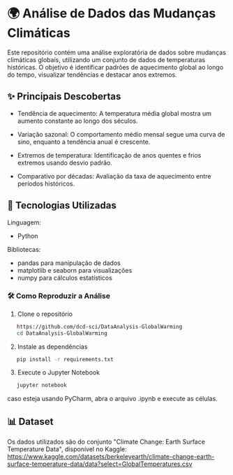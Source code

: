 # 🌍 Análise de Dados das Mudanças Climáticas

Este repositório contém uma análise exploratória de dados sobre mudanças climáticas globais, utilizando um conjunto de dados de temperaturas históricas. O objetivo é identificar padrões de aquecimento global ao longo do tempo, visualizar tendências e destacar anos extremos.

## ✨ Principais Descobertas

* Tendência de aquecimento: A temperatura média global mostra um aumento constante ao longo dos séculos.

* Variação sazonal: O comportamento médio mensal segue uma curva de sino, enquanto a tendência anual é crescente.

* Extremos de temperatura: Identificação de anos quentes e frios extremos usando desvio padrão.

* Comparativo por décadas: Avaliação da taxa de aquecimento entre períodos históricos.

## 🔧 Tecnologias Utilizadas

Linguagem: 
* Python

Bibliotecas:

* pandas para manipulação de dados
* matplotlib e seaborn para visualizações
* numpy para cálculos estatísticos

### 🛠 Como Reproduzir a Análise

1. Clone o repositório
```bash
   https://github.com/dcd-sci/DataAnalysis-GlobalWarming
   cd DataAnalysis-GlobalWarming
```

2. Instale as dependências
```bash
   pip install -r requirements.txt
```

3. Execute o Jupyter Notebook
```bash
   jupyter notebook
```
caso esteja usando PyCharm, abra o arquivo .ipynb e execute as células.

## 📊 Dataset

Os dados utilizados são do conjunto "Climate Change: Earth Surface Temperature Data",
disponível no Kaggle: https://www.kaggle.com/datasets/berkeleyearth/climate-change-earth-surface-temperature-data/data?select=GlobalTemperatures.csv
